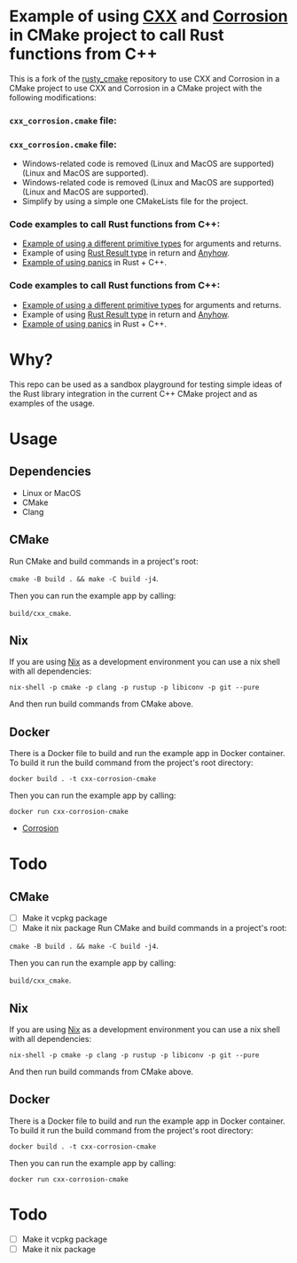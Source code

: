 # Example of using [CXX](https://cxx.rs/) and [Corrosion](https://github.com/corrosion-rs/corrosion) in CMake project to call Rust functions from C++

This is a fork of the [rusty_cmake](https://github.com/trondhe/rusty_cmake) repository to use CXX and Corrosion in a CMake project to use CXX and Corrosion in a CMake project with the following modifications:

### `cxx_corrosion.cmake` file:
### `cxx_corrosion.cmake` file:
 - Windows-related code is removed (Linux and MacOS are supported) (Linux and MacOS are supported).
 - Windows-related code is removed (Linux and MacOS are supported) (Linux and MacOS are supported).
 - Simplify by using a simple one CMakeLists file for the project.

### Code examples to call Rust functions from C++:
- [Example of using a different primitive types](https://github.com/geekbrother/cxx-corrosion-cmake/blob/main/src/main.cpp) for arguments and returns.
- Example of using [Rust Result type](https://cxx.rs/binding/result.html#returning-result-from-rust-to-c) in return and [Anyhow](https://docs.rs/anyhow/latest/anyhow/).
- [Example of using panics](https://github.com/geekbrother/cxx-corrosion-cmake/blob/2a981b2ec34ee4d4ffe261b1be07691f74c31a04/src/main.cpp#L15) in Rust + C++.
### Code examples to call Rust functions from C++:
- [Example of using a different primitive types](https://github.com/geekbrother/cxx-corrosion-cmake/blob/main/src/main.cpp) for arguments and returns.
- Example of using [Rust Result type](https://cxx.rs/binding/result.html#returning-result-from-rust-to-c) in return and [Anyhow](https://docs.rs/anyhow/latest/anyhow/).
- [Example of using panics](https://github.com/geekbrother/cxx-corrosion-cmake/blob/2a981b2ec34ee4d4ffe261b1be07691f74c31a04/src/main.cpp#L15) in Rust + C++.

# Why?

This repo can be used as a sandbox playground for testing simple ideas of the Rust library integration in the current C++ CMake project and as examples of the usage.

# Usage

## Dependencies
  - Linux or MacOS
  - CMake
  - Clang
## CMake

Run CMake and build commands in a project's root: 

`cmake -B build . && make -C build -j4`.

Then you can run the example app by calling:

`build/cxx_cmake`.

## Nix

If you are using [Nix](https://nixos.org/download.html) as a development environment you can use a nix shell with all dependencies:

```
nix-shell -p cmake -p clang -p rustup -p libiconv -p git --pure
```

And then run build commands from CMake above.

## Docker

There is a Docker file to build and run the example app in Docker container.
To build it run the build command from the project's root directory:

```
docker build . -t cxx-corrosion-cmake
```

Then you can run the example app by calling:

```
docker run cxx-corrosion-cmake
```
  - [Corrosion](https://github.com/corrosion-rs/corrosion#installation)
# Todo
## CMake
 - [ ] Make it vcpkg package
 - [ ] Make it nix package
Run CMake and build commands in a project's root: 

`cmake -B build . && make -C build -j4`.

Then you can run the example app by calling:

`build/cxx_cmake`.

## Nix

If you are using [Nix](https://nixos.org/download.html) as a development environment you can use a nix shell with all dependencies:

```
nix-shell -p cmake -p clang -p rustup -p libiconv -p git --pure
```

And then run build commands from CMake above.

## Docker

There is a Docker file to build and run the example app in Docker container.
To build it run the build command from the project's root directory:

```
docker build . -t cxx-corrosion-cmake
```

Then you can run the example app by calling:

```
docker run cxx-corrosion-cmake
```

# Todo

 - [ ] Make it vcpkg package
 - [ ] Make it nix package
